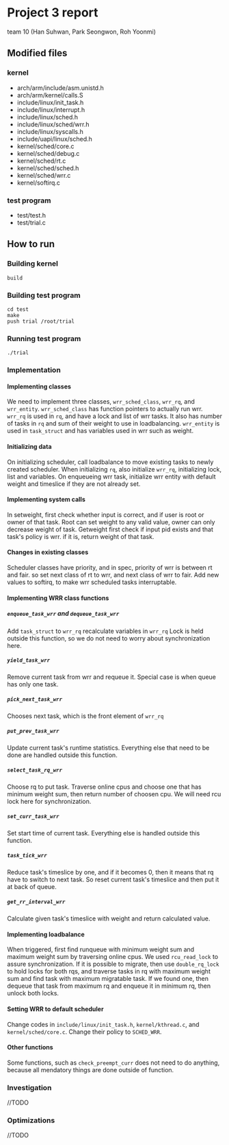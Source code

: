 # Project 3 report
team 10 (Han Suhwan, Park Seongwon, Roh Yoonmi)

## Modified files

### kernel
* arch/arm/include/asm.unistd.h
* arch/arm/kernel/calls.S
* include/linux/init_task.h
* include/linux/interrupt.h
* include/linux/sched.h
* include/linux/sched/wrr.h
* include/linux/syscalls.h
* include/uapi/linux/sched.h
* kernel/sched/core.c
* kernel/sched/debug.c
* kernel/sched/rt.c
* kernel/sched/sched.h
* kernel/sched/wrr.c
* kernel/softirq.c

### test program
* test/test.h
* test/trial.c

## How to run

### Building kernel
```
build
```

### Building test program
```
cd test
make
push trial /root/trial
```

### Running test program
```
./trial
```

### Implementation

#### Implementing classes
We need to implement three classes, `wrr_sched_class`, `wrr_rq`, and `wrr_entity`.
`wrr_sched_class` has function pointers to actually run wrr.
`wrr_rq` is used in `rq`, and have a lock and list of wrr tasks. It also has number of tasks in `rq` and sum of their weight to use in loadbalancing.
`wrr_entity` is used in `task_struct` and has variables used in wrr such as weight.

#### Initializing data
On initializing scheduler, call loadbalance to move existing tasks to newly created scheduler.
When initializing `rq`, also initialize `wrr_rq`, initializing lock, list and variables.
On enqueueing wrr task, initialize wrr entity with default weight and timeslice if they are not already set.

#### Implementing system calls
In setweight, first check whether input is correct, and if user is root or owner of that task.
Root can set weight to any valid value, owner can only decrease weight of task.
Getweight first check if input pid exists and that task's policy is wrr. if it is, return weight of that task.

#### Changes in existing classes
Scheduler classes have priority, and in spec, priority of wrr is between rt and fair. so set next class of rt to wrr, and next class of wrr to fair.
Add new values to softirq, to make wrr scheduled tasks interruptable.

#### Implementing WRR class functions

##### `enqueue_task_wrr` and `dequeue_task_wrr`
Add `task_struct` to `wrr_rq` recalculate variables in `wrr_rq`
Lock is held outside this function, so we do not need to worry about synchronization here.

##### `yield_task_wrr`
Remove current task from wrr and requeue it. Special case is when queue has only one task.

##### `pick_next_task_wrr`
Chooses next task, which is the front element of `wrr_rq`

##### `put_prev_task_wrr`
Update current task's runtime statistics. Everything else that need to be done are handled outside this function.

##### `select_task_rq_wrr`
Choose rq to put task. Traverse online cpus and choose one that has minimum weight sum, then return number of choosen cpu. We will need rcu lock here for synchronization.

##### `set_curr_task_wrr`
Set start time of current task. Everything else is handled outside this function.

##### `task_tick_wrr`
Reduce task's timeslice by one, and if it becomes 0, then it means that rq have to switch to next task. So reset current task's timeslice and then put it at back of queue.

##### `get_rr_interval_wrr`
Calculate given task's timeslice with weight and return calculated value.

#### Implementing loadbalance
When triggered, first find runqueue with minimum weight sum and maximum weight sum by traversing online cpus. We used `rcu_read_lock` to assure synchronization.
If it is possible to migrate, then use `double_rq_lock` to hold locks for both rqs, and traverse tasks in rq with maximum weight sum and find task with maximum migratable task.
If we found one, then dequeue that task from maximum rq and enqueue it in minimum rq, then unlock both locks.

#### Setting WRR to default scheduler
Change codes in `include/linux/init_task.h`, `kernel/kthread.c`, and `kernel/sched/core.c`. Change their policy to `SCHED_WRR`.

#### Other functions
Some functions, such as `check_preempt_curr` does not need to do anything, because all mendatory things are done outside of function.

### Investigation
//TODO

### Optimizations
//TODO
